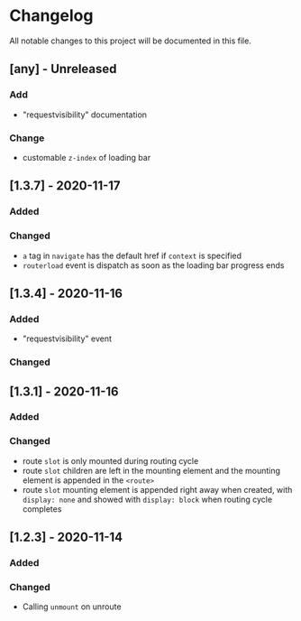 # Changelog
All notable changes to this project will be documented in this file.

## [any] - Unreleased
### Add
- "requestvisibility" documentation
### Change
- customable `z-index` of loading bar

## [1.3.7] - 2020-11-17
### Added
### Changed
- `a` tag in `navigate` has the default href if `context` is specified
- `routerload` event is dispatch as soon as the loading bar progress ends

## [1.3.4] - 2020-11-16
### Added
- "requestvisibility" event
### Changed

## [1.3.1] - 2020-11-16
### Added
### Changed
- route `slot` is only mounted during routing cycle
- route `slot` children are left in the mounting element and the mounting element is appended in the `<route>`
- route `slot` mounting element is appended right away when created, with `display: none` and showed with `display: block` when routing cycle completes

## [1.2.3] - 2020-11-14
### Added
### Changed
- Calling `unmount` on unroute